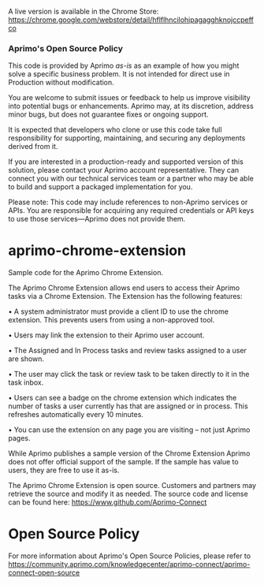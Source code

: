 A live version is available in the Chrome Store: https://chrome.google.com/webstore/detail/hflflhncilohipagagghknojccpeffco
### Aprimo's Open Source Policy 
This code is provided by Aprimo _as-is_ as an example of how you might solve a specific business problem. It is not intended for direct use in Production without modification.

You are welcome to submit issues or feedback to help us improve visibility into potential bugs or enhancements. Aprimo may, at its discretion, address minor bugs, but does not guarantee fixes or ongoing support.

It is expected that developers who clone or use this code take full responsibility for supporting, maintaining, and securing any deployments derived from it.

If you are interested in a production-ready and supported version of this solution, please contact your Aprimo account representative. They can connect you with our technical services team or a partner who may be able to build and support a packaged implementation for you.

Please note: This code may include references to non-Aprimo services or APIs. You are responsible for acquiring any required credentials or API keys to use those services—Aprimo does not provide them.

# aprimo-chrome-extension
Sample code for the Aprimo Chrome Extension. 

The Aprimo Chrome Extension allows end users to access their Aprimo tasks via a Chrome Extension.
The Extension has the following features:

•	A system administrator must provide a client ID to use the chrome extension. This prevents users from using a non-approved tool.

•	Users may link the extension to their Aprimo user account.

•	The Assigned and In Process tasks and review tasks assigned to a user are shown.

•	The user may click the task or review task to be taken directly to it in the task inbox.

•	Users can see a badge on the chrome extension which indicates the number of tasks a user currently has that are assigned or in process. This refreshes automatically every 10 minutes.

•	You can use the extension on any page you are visiting – not just Aprimo pages.

While Aprimo publishes a sample version of the Chrome Extension Aprimo does not offer official support of the sample. If the sample has value to users, they are free to use it as-is.

The Aprimo Chrome Extension is open source. Customers and partners may retrieve the source and modify it as needed.
The source code and license can be found here: https://www.github.com/Aprimo-Connect


# Open Source Policy

For more information about Aprimo's Open Source Policies, please refer to
https://community.aprimo.com/knowledgecenter/aprimo-connect/aprimo-connect-open-source


